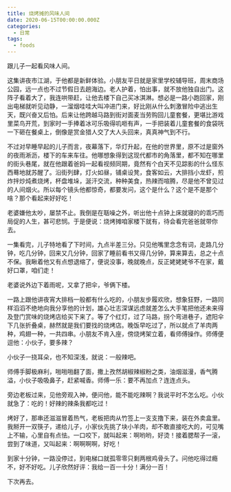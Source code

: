 ```yaml
---
title: 烧烤摊的风味人间
date: 2020-06-15T00:00:00.000Z
categories:
  - 日常
tags:
  - foods
---
```


跟儿子一起看风味人间。

这集讲夜市江湖，于他都是新鲜体验。小朋友平日就是家里学校辅导班，周末商场公园，远一点也不过节假日去趟海边。老人护着，怕出事，就不放他独自出门。这阵子看着大了，我连哄带赶，让他去楼下自己买冰淇淋。想必是一路小跑回家，刚出电梯就听见动静，一溜烟哇哇大叫冲进门来，好比刚从什么刺激冒险中逃出生天，既兴奋又后怕。后来让他跨越马路到街对面麦当劳购回儿童套餐，更堪比游戏里菜鸟开荒，到家时一手捧着冰可乐吸得叽咂有声，一手把装着儿童套餐的食袋咣一下砸在餐桌上，倒像是赏金猎人交了大人头回来，真真神气到不行。

不过对早睡早起的儿子而言，夜幕落下，华灯升起，在他的世界里，原不过是窗外的夜雨淅沥，楼下的车来车往。他哪想象得到这现代都市的角落里，都不知在哪里的街头巷尾，就在他跟着爸妈一起看视频同期，竟然有个白天不见踪影的什么怪东西蓦地就苏醒了。沿街列肆，灯火如昼，铺桌设凳，食客如云，大排挡小龙虾，煎炸拌炒炖煮烧烤，杯盘堆垛，涎汗交流，种种美食，热辣而喧腾，尽是他不曾见过的人间烟火。所以每个镜头他都惊奇，都要发问，这个是什么？这个是不是那个啥？那个看起来好好吃！

老婆嫌他太吵，屡禁不止。我倒是在聒噪之外，听出他十点钟上床就寝的的乖巧而局促的人生，甚可悲悯。于是便说：烧烤摊咱家楼下就有，待会看完爸爸就带你去。

一集看完，儿子特地看了下时间，九点半差三分。只见他嘴里念念有词，走路几分钟，吃几分钟，回来又几分钟，回家了睡前看书又得几分钟，算来算去，总之十点不保。我瞅着他又有点想退缩了，便说没事，晚就晚点，反正姥姥姥爷不在家，戴好口罩，咱们走！

老婆说外边下着雨呢，又拿了把伞，爷俩下楼。

一路上跟他讲夜宵大排档一般都有什么吃的，小朋友步履欢欣，想象狂野，一路同样滔滔不绝地向我分享他的计划，雄心壮志深谋远虑就差怎么大手笔把他还未来得及登门赏味的烧烤店给买下来了。等了个红灯，过了马路，拐个弯进巷子，遮阳伞下几张折叠桌，赫然就是我们要找的烧烤店。晚饭早吃过了，所以就点了羊肉两种，鸡翅一种，一共四串。小朋友不肯入座，傍烧烤架立着，看师傅操作。师傅便逗他：小伙子，要多辣？

小伙子一挠耳朵，也不知深浅，就说：一般辣吧。

师傅手脚极麻利，啪啪啪翻了面，撒上孜然胡椒辣椒粉之类，油烟滋漫，香气腾溢，小伙子吸吸鼻子，赶紧喊香。师傅一乐：要不再加点？连连点头。

旁边老板过来，见他旁观入神，便问他，能不能吃辣啊？我说平时不怎么吃。小伙就急了：吃的！好辣的辣条我都吃过！

烤好了，那串还滋滋冒着热气，老板把肉从竹签上一支支撸下来，装在外卖盒里。我掰开一双筷子，递给儿子，小家伙先挑了块小羊肉，却不敢直接吃大的，可见嘴上不输，心里自有点怯。一口咬下，就叫起来：啊哟哟，好烫！接着腮帮子一滚，尝到了味道，又叫起来：啊啊啊啊，好吃！

到家十分钟，一路没停过，到电梯口就孤零零只剩两根鸡骨头了。问他吃得过瘾不，好不好吃。儿子欣然好评：我给一百一十分！满分一百！

下次再去。
